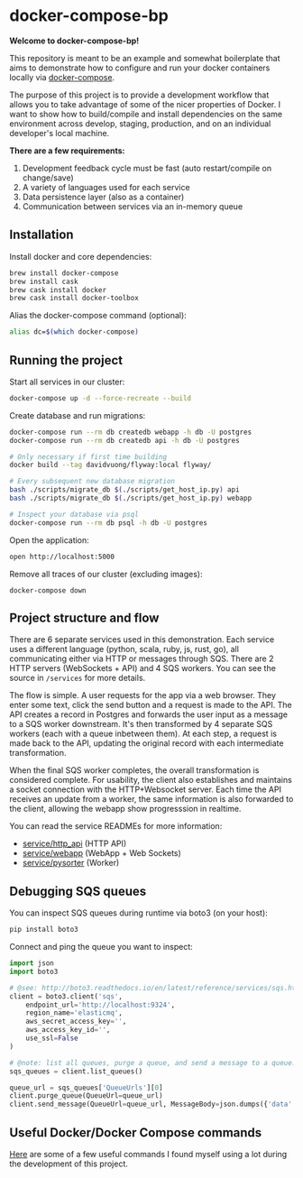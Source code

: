 # docker-compose-bp

**Welcome to docker-compose-bp!**

This repository is meant to be an example and somewhat boilerplate that aims to demonstrate how to configure and run your docker containers locally via [docker-compose](https://docs.docker.com/compose/).

The purpose of this project is to provide a development workflow that allows you to take advantage of some of the nicer properties of Docker. I want to show how to build/compile and install dependencies on the same environment across develop, staging, production, and on an individual developer's local machine.

**There are a few requirements:**

1. Development feedback cycle must be fast (auto restart/compile on change/save)
1. A variety of languages used for each service
1. Data persistence layer (also as a container)
1. Communication between services via an in-memory queue

## Installation

Install docker and core dependencies:

```bash
brew install docker-compose
brew install cask
brew cask install docker
brew cask install docker-toolbox
```

Alias the docker-compose command (optional):

```bash
alias dc=$(which docker-compose)
```

## Running the project

Start all services in our cluster:

```bash
docker-compose up -d --force-recreate --build
```

Create database and run migrations:

```bash
docker-compose run --rm db createdb webapp -h db -U postgres
docker-compose run --rm db createdb api -h db -U postgres

# Only necessary if first time building
docker build --tag davidvuong/flyway:local flyway/

# Every subsequent new database migration
bash ./scripts/migrate_db $(./scripts/get_host_ip.py) api
bash ./scripts/migrate_db $(./scripts/get_host_ip.py) webapp

# Inspect your database via psql
docker-compose run --rm db psql -h db -U postgres
```

Open the application:

```bash
open http://localhost:5000
```

Remove all traces of our cluster (excluding images):

```
docker-compose down
```

## Project structure and flow

There are 6 separate services used in this demonstration. Each service uses a different language (python, scala, ruby, js, rust, go), all communicating either via HTTP or messages through SQS. There are 2 HTTP servers (WebSockets + API) and 4 SQS workers. You can see the source in `/services` for more details.

The flow is simple. A user requests for the app via a web browser. They enter some text, click the send button and a request is made to the API. The API creates a record in Postgres and forwards the user input as a message to a SQS worker downstream. It's then transformed by 4 separate SQS workers (each with a queue inbetween them). At each step, a request is made back to the API, updating the original record with each intermediate transformation.

When the final SQS worker completes, the overall transformation is considered complete. For usability, the client also establishes and maintains a socket connection with the HTTP+Websocket server. Each time the API receives an update from a worker, the same information is also forwarded to the client, allowing the webapp show progresssion in realtime.

You can read the service READMEs for more information:

* [service/http_api](./services/http_api/README.md) (HTTP API)
* [service/webapp](./services/webapp/README.md) (WebApp + Web Sockets)
* [service/pysorter](./services/pysorter/README.md) (Worker)

## Debugging SQS queues

You can inspect SQS queues during runtime via boto3 (on your host):

```bash
pip install boto3
```

Connect and ping the queue you want to inspect:

```python
import json
import boto3

# @see: http://boto3.readthedocs.io/en/latest/reference/services/sqs.html#client
client = boto3.client('sqs',
    endpoint_url='http://localhost:9324',
    region_name='elasticmq',
    aws_secret_access_key='',
    aws_access_key_id='',
    use_ssl=False
)

# @note: list all queues, purge a queue, and send a message to a queue:
sqs_queues = client.list_queues()

queue_url = sqs_queues['QueueUrls'][0]
client.purge_queue(QueueUrl=queue_url)
client.send_message(QueueUrl=queue_url, MessageBody=json.dumps({'data': 'my message body'}))
```

## Useful Docker/Docker Compose commands

[Here](./docs/docker-compose-cheatsheet.md) are some of a few useful commands I found myself using a lot during the development of this project.
